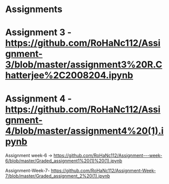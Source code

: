 # Assignments
# Assignment 3 - https://github.com/RoHaNc112/Assignment-3/blob/master/assignment3%20R.Chatterjee%2C2008204.ipynb
# Assignment 4 - https://github.com/RoHaNc112/Assignment-4/blob/master/assignment4%20(1).ipynb
Assignment week-6 -> https://github.com/RoHaNc112/Assignment---week-6/blob/master/Graded_assignment1%20(1)%20(1).ipynb

Assignment-Week-7- https://github.com/RoHaNc112/Assignment-Week-7/blob/master/Graded_assignment_2%20(1).ipynb
